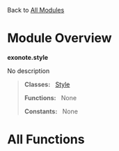 Back to [All Modules](https://github.com/pyrustic/exonote/blob/master/docs/modules/README.md#readme)

# Module Overview

**exonote.style**
 
No description

> **Classes:** &nbsp; [Style](https://github.com/pyrustic/exonote/blob/master/docs/modules/content/exonote.style/content/classes/Style.md#class-style)
>
> **Functions:** &nbsp; None
>
> **Constants:** &nbsp; None

# All Functions




